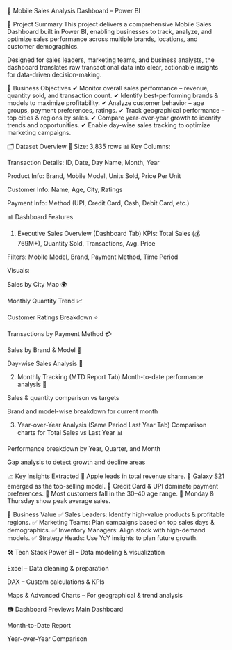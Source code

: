 📱 Mobile Sales Analysis Dashboard – Power BI

📌 Project Summary
This project delivers a comprehensive Mobile Sales Dashboard built in Power BI, enabling businesses to track, analyze, and optimize sales performance across multiple brands, locations, and customer demographics.

Designed for sales leaders, marketing teams, and business analysts, the dashboard translates raw transactional data into clear, actionable insights for data-driven decision-making.

🎯 Business Objectives
✔ Monitor overall sales performance – revenue, quantity sold, and transaction count.
✔ Identify best-performing brands & models to maximize profitability.
✔ Analyze customer behavior – age groups, payment preferences, ratings.
✔ Track geographical performance – top cities & regions by sales.
✔ Compare year-over-year growth to identify trends and opportunities.
✔ Enable day-wise sales tracking to optimize marketing campaigns.

🗂 Dataset Overview
📄 Size: 3,835 rows
📊 Key Columns:

Transaction Details: ID, Date, Day Name, Month, Year

Product Info: Brand, Mobile Model, Units Sold, Price Per Unit

Customer Info: Name, Age, City, Ratings

Payment Info: Method (UPI, Credit Card, Cash, Debit Card, etc.)

📊 Dashboard Features
1. Executive Sales Overview (Dashboard Tab)
KPIs: Total Sales (💰 769M+), Quantity Sold, Transactions, Avg. Price

Filters: Mobile Model, Brand, Payment Method, Time Period

Visuals:

Sales by City Map 🌍

Monthly Quantity Trend 📈

Customer Ratings Breakdown ⭐

Transactions by Payment Method 💳

Sales by Brand & Model 📱

Day-wise Sales Analysis 📅

2. Monthly Tracking (MTD Report Tab)
Month-to-date performance analysis 📆

Sales & quantity comparison vs targets

Brand and model-wise breakdown for current month

3. Year-over-Year Analysis (Same Period Last Year Tab)
Comparison charts for Total Sales vs Last Year 📊

Performance breakdown by Year, Quarter, and Month

Gap analysis to detect growth and decline areas

📈 Key Insights Extracted
📌 Apple leads in total revenue share.
📌 Galaxy S21 emerged as the top-selling model.
📌 Credit Card & UPI dominate payment preferences.
📌 Most customers fall in the 30–40 age range.
📌 Monday & Thursday show peak average sales.

🚀 Business Value
✅ Sales Leaders: Identify high-value products & profitable regions.
✅ Marketing Teams: Plan campaigns based on top sales days & demographics.
✅ Inventory Managers: Align stock with high-demand models.
✅ Strategy Heads: Use YoY insights to plan future growth.

🛠 Tech Stack
Power BI – Data modeling & visualization

Excel – Data cleaning & preparation

DAX – Custom calculations & KPIs

Maps & Advanced Charts – For geographical & trend analysis

📷 Dashboard Previews
Main Dashboard

Month-to-Date Report

Year-over-Year Comparison
